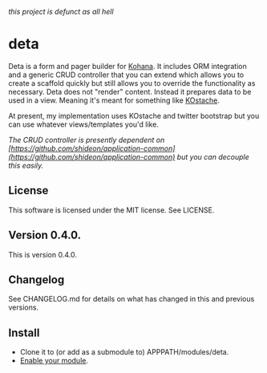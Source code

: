 *this project is defunct as all hell*

deta
====
Deta is a form and pager builder for [Kohana](http://kohanaframework.org/). It includes ORM integration and a generic CRUD controller that you can extend which allows you to create a scaffold quickly but still allows you to override the functionality as necessary. Deta does not "render" content. Instead it prepares data to be used in a view. Meaning it's meant for something like [KOstache](https://github.com/zombor/KOstache).

At present, my implementation uses KOstache and twitter bootstrap but you can use whatever views/templates you'd like.

*The CRUD controller is presently dependent on [https://github.com/shideon/application-common](https://github.com/shideon/application-common) but you can decouple this easily.*

## License
This software is licensed under the MIT license. See LICENSE.

## Version 0.4.0.
This is version 0.4.0.

## Changelog
See CHANGELOG.md for details on what has changed in this and previous versions.

## Install
* Clone it to (or add as a submodule to) APPPATH/modules/deta.
* [Enable your module](http://kohanaframework.org/3.3/guide/kohana/modules#enabling-modules).
